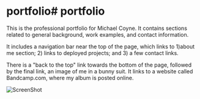 # portfolio# portfolio
This is the professional portfolio for Michael Coyne. It contains sections related to general background, work examples, and contact information. 


It includes a navigation bar near the top of the page, which links to 1)about me section; 2) links to deployed projects; and 3) a few contact links. 

There is a "back to the top" link towards the bottom of the page, followed by the final link, an image of me in a bunny suit. It links
 to a website called Bandcamp.com, where my album is posted online. 

 ![ScreenShot](./portfolio/assets/screenshot.jpg) 



